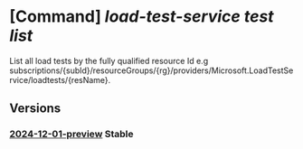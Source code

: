 # [Command] _load-test-service test list_

List all load tests by the fully qualified resource Id e.g
subscriptions/{subId}/resourceGroups/{rg}/providers/Microsoft.LoadTestService/loadtests/{resName}.

## Versions

### [2024-12-01-preview](/Resources/data-plane/microsoft.loadtestservice/L3Rlc3Rz/2024-12-01-preview.xml) **Stable**

<!-- data-plane:microsoft.loadtestservice /tests 2024-12-01-preview -->
